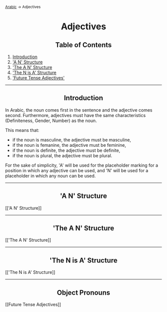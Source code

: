 <span style="font-size:12px;">[Arabic](01_Arabic.md) -> Adjectives</span>
<h1 style="text-align:center">Adjectives</h1>

<h2 style="text-align:center">Table of Contents</h2>

1. [Introduction](#introduction)
2. ['A N' Structure](#A_N_structure)
3. ['The A N' Structure](#the_A_N_structure)
4. ['The N is A' Structure](#the_N_is_A_structure)
5. ['Future Tense Adjectives'](#future_tense_adjectives)

<hr>

<h2 style="text-align:center">Introduction<a name="introduction"></a></h2>

In Arabic, the noun comes first in the sentence and the adjective comes second. Furthermore, adjectives must have the same characteristics (Definiteness, Gender, Number) as the noun.

This means that:
- if the noun is masculine, the adjective must be masculine, 
- if the noun is femanine, the adjective must be feminine,
- if the noun is definite, the adjective must be definite,
- if the noun is plural, the adjective must be plural.

For the sake of simplicity, 'A' will be used for the placeholder marking for a position in which any adjective can be used, and 'N' will be used for a placeholder in which any noun can be used.

<hr>

<h2 style="text-align:center">'A N' Structure<a name="object_pronouns"></a></h2>

[['A N' Structure]]

<hr>

<h2 style="text-align:center">'The A N' Structure<a name="object_pronouns"></a></h2>

[['The A N' Structure]]

<hr>

<h2 style="text-align:center">'The N is A' Structure<a name="object_pronouns"></a></h2>

[['The N is A' Structure]]

<hr>

<h2 style="text-align:center">Object Pronouns<a name="object_pronouns"></a></h2>

[[Future Tense Adjectives]]